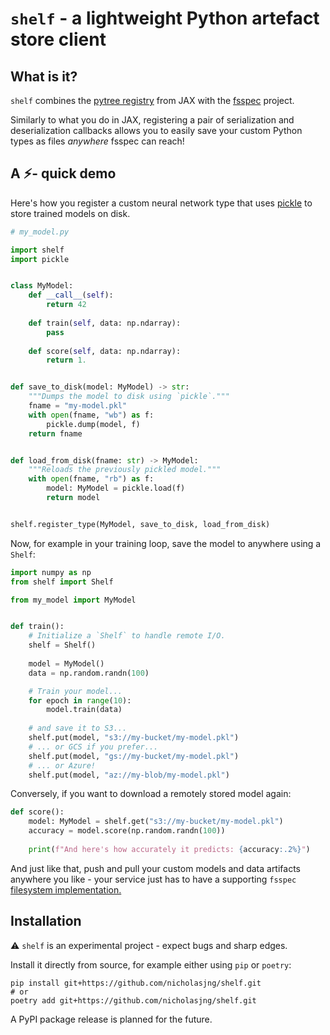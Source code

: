 # `shelf` - a lightweight Python artefact store client

## What is it?

`shelf` combines the [pytree registry](https://jax.readthedocs.io/en/latest/pytrees.html) from JAX with the [fsspec](https://filesystem-spec.readthedocs.io/en/latest/index.html) project.

Similarly to what you do in JAX, registering a pair of serialization and deserialization callbacks allows you to easily save your custom Python types as files _anywhere_ fsspec can reach!

## A ⚡️- quick demo

Here's how you register a custom neural network type that uses [pickle](https://docs.python.org/3/library/pickle.html) to store trained models on disk.

```python
# my_model.py

import shelf
import pickle


class MyModel:
    def __call__(self):
        return 42
    
    def train(self, data: np.ndarray):
        pass
    
    def score(self, data: np.ndarray):
        return 1.


def save_to_disk(model: MyModel) -> str:
    """Dumps the model to disk using `pickle`."""
    fname = "my-model.pkl"
    with open(fname, "wb") as f:
        pickle.dump(model, f)
    return fname


def load_from_disk(fname: str) -> MyModel:
    """Reloads the previously pickled model."""
    with open(fname, "rb") as f:
        model: MyModel = pickle.load(f)
        return model


shelf.register_type(MyModel, save_to_disk, load_from_disk)
```

Now, for example in your training loop, save the model to anywhere using a `Shelf`:

```python
import numpy as np
from shelf import Shelf

from my_model import MyModel


def train():
    # Initialize a `Shelf` to handle remote I/O.
    shelf = Shelf()
    
    model = MyModel()
    data = np.random.randn(100)

    # Train your model...
    for epoch in range(10):
        model.train(data)
    
    # and save it to S3...
    shelf.put(model, "s3://my-bucket/my-model.pkl")
    # ... or GCS if you prefer...
    shelf.put(model, "gs://my-bucket/my-model.pkl")
    # ... or Azure!
    shelf.put(model, "az://my-blob/my-model.pkl")
```

Conversely, if you want to download a remotely stored model again:

```python
def score():
    model: MyModel = shelf.get("s3://my-bucket/my-model.pkl")
    accuracy = model.score(np.random.randn(100))
    
    print(f"And here's how accurately it predicts: {accuracy:.2%}")
```

And just like that, push and pull your custom models and data artifacts anywhere you like - your service just has to have a supporting `fsspec` [filesystem implementation.](https://github.com/fsspec/filesystem_spec/blob/master/fsspec/registry.py)

## Installation

⚠️ `shelf` is an experimental project - expect bugs and sharp edges.

Install it directly from source, for example either using `pip` or `poetry`:

```shell
pip install git+https://github.com/nicholasjng/shelf.git
# or
poetry add git+https://github.com/nicholasjng/shelf.git
```

A PyPI package release is planned for the future.

